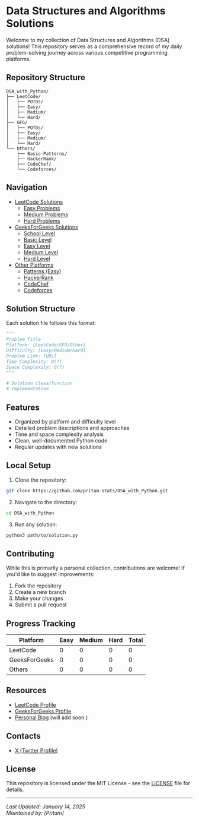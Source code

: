 # Data Structures and Algorithms Solutions

Welcome to my collection of Data Structures and Algorithms (DSA) solutions! This repository serves as a comprehensive record of my daily problem-solving journey across various competitive programming platforms.

## Repository Structure

```
DSA_with_Python/
├── LeetCode/
│   ├── POTDs/
│   ├── Easy/
│   ├── Medium/
│   └── Hard/
├── GFG/
│   ├── POTDs/
│   ├── Easy/
│   ├── Medium/
│   └── Hard/
└── Others/
    ├── Basic-Patterns/
    ├── HackerRank/
    ├── CodeChef/
    └── Codeforces/
```

## Navigation

- [LeetCode Solutions](./LeetCode)
  - [Easy Problems](./LeetCode/Easy)
  - [Medium Problems](./LeetCode/Medium)
  - [Hard Problems](./LeetCode/Hard)
- [GeeksForGeeks Solutions](./GeeksForGeeks)
  - [School Level](./GeeksForGeeks/School)
  - [Basic Level](./GeeksForGeeks/Basic)
  - [Easy Level](./GeeksForGeeks/Easy)
  - [Medium Level](./GeeksForGeeks/Medium)
  - [Hard Level](./GeeksForGeeks/Hard)
- [Other Platforms](./Others)
  - [Patterns (Easy)](./Others/Basic-Patterns)
  - [HackerRank](./Others/HackerRank)
  - [CodeChef](./Others/CodeChef)
  - [Codeforces](./Others/Codeforces)

## Solution Structure

Each solution file follows this format:

```python
"""
Problem Title
Platform: [LeetCode/GFG/Other]
Difficulty: [Easy/Medium/Hard]
Problem Link: [URL]
Time Complexity: O(?)
Space Complexity: O(?)
"""

# Solution class/function
# Implementation
```

## Features

- Organized by platform and difficulty level
- Detailed problem descriptions and approaches
- Time and space complexity analysis
- Clean, well-documented Python code
- Regular updates with new solutions

## Local Setup

1. Clone the repository:
```bash
git clone https://github.com/pritam-stats/DSA_with_Python.git
```

2. Navigate to the directory:
```bash
cd DSA_with_Python
```

3. Run any solution:
```bash
python3 path/to/solution.py
```

## Contributing

While this is primarily a personal collection, contributions are welcome! If you'd like to suggest improvements:

1. Fork the repository
2. Create a new branch
3. Make your changes
4. Submit a pull request

## Progress Tracking

| Platform | Easy | Medium | Hard | Total |
|----------|-------|---------|-------|--------|
| LeetCode | 0 | 0 | 0 | 0 |
| GeeksForGeeks | 0 | 0 | 0 | 0 |
| Others | 0 | 0 | 0 | 0 |

## Resources

- [LeetCode Profile](https://leetcode.com/iPritam09)
- [GeeksForGeeks Profile](https://auth.geeksforgeeks.org/user/ipritam09)
- [Personal Blog](https://###) (will add soon.)

## Contacts
- [X (Twitter Profile)](https://x.com/iPritamSaha09)

## License

This repository is licensed under the MIT License - see the [LICENSE](./LICENSE) file for details.

---

*Last Updated: January 14, 2025*  
*Maintained by: [Pritam]*
